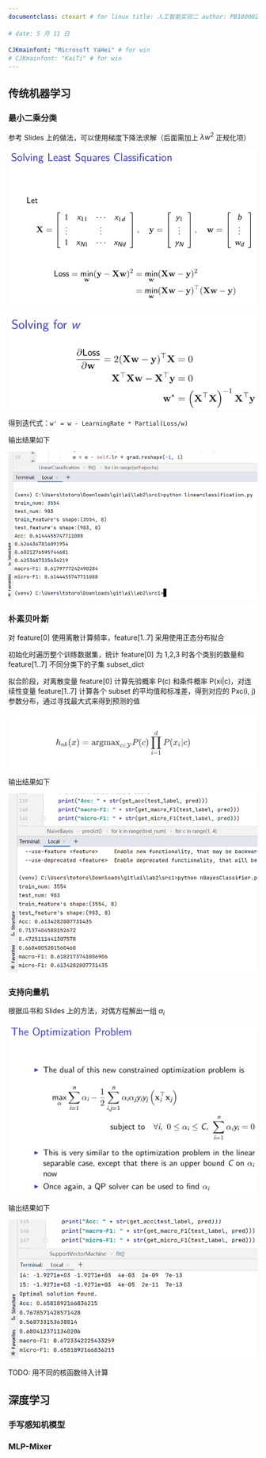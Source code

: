 ```yaml
---
documentclass: ctexart # for linux title: 人工智能实验二 author: PB18000221 袁一玮

# date: 5 月 11 日

CJKmainfont: "Microsoft YaHei" # for win
# CJKmainfont: "KaiTi" # for win
---
```


## 传统机器学习

### 最小二乘分类

参考 Slides 上的做法，可以使用梯度下降法求解（后面需加上 $\lambda w^2$ 正规化项）

![1.1](fig/1.1.png)

![1.2](fig/1.2.png)

得到迭代式：`w' = w - LearningRate * Partial(Loss/w)`

输出结果如下

![1.out](fig/1.out.png)

### 朴素贝叶斯

对 feature[0] 使用离散计算频率，feature[1..7] 采用使用正态分布拟合

初始化时遍历整个训练数据集，统计 feature[0] 为 1,2,3 时各个类别的数量和 feature[1..7] 不同分类下的子集 subset_dict

拟合阶段，对离散变量 feature[0] 计算先验概率 P(c) 和条件概率 P(xi|c)，对连续性变量 feature[1..7] 计算各个 subset 的平均值和标准差，得到对应的 Pxc(i, j) 参数分布，通过寻找最大式来得到预测的值

![2.1](fig/2.1.png)

输出结果如下

![2.out](fig/2.out.png)

### 支持向量机

根据瓜书和 Slides 上的方法，对偶方程解出一组 $\alpha_i$

![3.1](fig/3.1.png)

输出结果如下

![3.out](fig/3.out.png)

TODO: 用不同的核函数待入计算

## 深度学习

### 手写感知机模型

### MLP-Mixer
